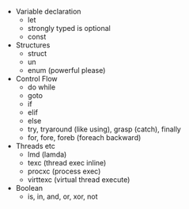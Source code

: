 - Variable declaration
	- let
	- strongly typed is optional
	- const
- Structures
	- struct
	- un
	- enum (powerful please)
- Control Flow
	- do while
	- goto
	- if
	- elif
	- else
	- try, tryaround (like using), grasp (catch), finally
	- for, fore, foreb (foreach backward)
- Threads etc
	- lmd (lamda)
	- texc (thread exec inline)
	- procxc (process exec)
	- virttexc (virtual thread execute)
- Boolean
	- is, in, and, or, xor, not